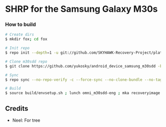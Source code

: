 # SHRP for the Samsung Galaxy M30s

### How to build ###

```bash
# Create dirs
$ mkdir fox; cd fox

# Init repo
$ repo init --depth=1 -u git://github.com/SKYHAWK-Recovery-Project/platform_manifest_twrp_omni.git -b android-9.0

# Clone m30sdd repo
$ git clone https://github.com/yukosky/android_device_samsung_m30sdd -b shrp-9.0 device/samsung/m30sdd

# Sync
$ repo sync --no-repo-verify -c --force-sync --no-clone-bundle --no-tags --optimized-fetch --prune -j`nproc`

# Build
$ source build/envsetup.sh ; lunch omni_m30sdd-eng ; mka recoveryimage
```

## Credits
* Neel: For tree
